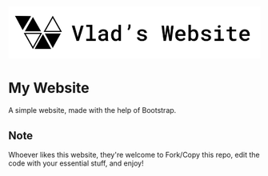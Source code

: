 
![Logo](https://raw.githubusercontent.com/VVLADII/vvladii.github.io/main/logo.png)


# My Website

A simple website, made with the help of Bootstrap.


## Note

Whoever likes this website, they're welcome to Fork/Copy this repo, edit the code with your essential stuff, and enjoy!


